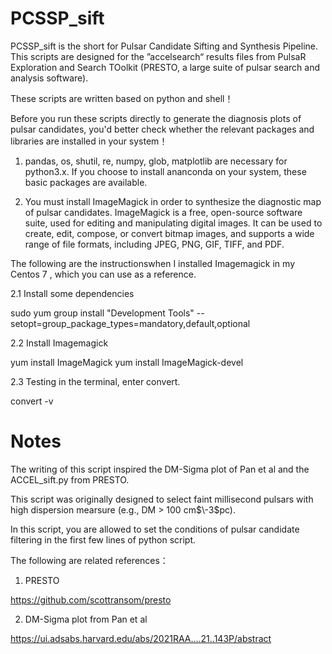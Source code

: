 # PCSSP_sift
PCSSP_sift is the short for Pulsar Candidate Sifting and Synthesis Pipeline. This scripts are designed for the ”accelsearch“ results files from PulsaR Exploration and Search TOolkit (PRESTO,  a large suite of pulsar search and analysis software).

These scripts are written based on python and shell！

Before you run these scripts directly to generate the diagnosis plots of pulsar candidates, you'd better check whether the relevant packages and libraries are installed in your system！
1. pandas, os, shutil, re, numpy, glob, matplotlib are necessary for python3.x.
If you choose to install ananconda on your system, these basic packages are available.

2. You must install ImageMagick in order to synthesize the diagnostic map of pulsar candidates.
ImageMagick is a free, open-source software suite, used for editing and manipulating digital images. It can be used to create, edit, compose, or convert bitmap images, and supports a wide range of file formats, including JPEG, PNG, GIF, TIFF, and PDF.

The following are the instructionswhen I installed Imagemagick in my Centos 7 , which you can use as a reference.

2.1 Install some dependencies

sudo yum group install "Development Tools" --setopt=group_package_types=mandatory,default,optional

2.2 Install Imagemagick

yum install ImageMagick
yum install ImageMagick-devel

2.3 Testing in the terminal, enter convert.

convert -v

# Notes
The writing of this script inspired the DM-Sigma plot of Pan et al and the ACCEL_sift.py from PRESTO.

This script was originally designed to select faint millisecond pulsars with high dispersion mearsure (e.g., DM > 100 cm$\-3$pc).

In this script, you are allowed to set the conditions of pulsar candidate filtering in the first few lines of python script.

The following are related references：

1. PRESTO

https://github.com/scottransom/presto

2. DM-Sigma plot from Pan et al

https://ui.adsabs.harvard.edu/abs/2021RAA....21..143P/abstract




